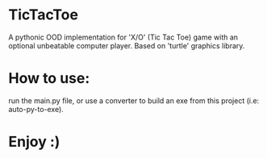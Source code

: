# TicTacToe
A pythonic OOD implementation for 'X/O' (Tic Tac Toe) game with an optional
unbeatable computer player.
Based on 'turtle' graphics library.

# How to use:
run the main.py file, or use a converter to build an exe from this project (i.e: auto-py-to-exe).

# Enjoy :)
